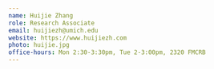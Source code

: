```yaml
---
name: Huijie Zhang
role: Research Associate
email: huijiezh@umich.edu
website: https://www.huijiezh.com
photo: huijie.jpg
office-hours: Mon 2:30-3:30pm, Tue 2-3:00pm, 2320 FMCRB
---
```

